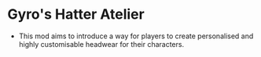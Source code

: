 # Gyro's Hatter Atelier

- This mod aims to introduce a way for players to create personalised and highly customisable headwear for their characters.